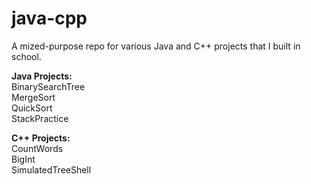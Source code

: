 # java-cpp
A mized-purpose repo for various Java and C++ projects that I built in school.

**Java Projects:** \
BinarySearchTree\
MergeSort\
QuickSort\
StackPractice

**C++ Projects:**\
CountWords\
BigInt\
SimulatedTreeShell
